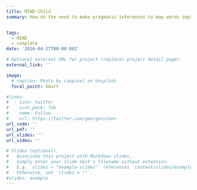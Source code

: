 ```yaml
---
title: MIND-Child
summary: How do the need to make pragmatic inferences to map words impact novel word meaning memory? We that children can successfully acquire and retain meanings via pragmatic inference; moreover, effects of active pragmatic computation on meaning retention grow with development, resulting in better retention of pragmatically inferred over directly mapped words. Such a developmental difference in meaning consolidation is possibly mediated by children’s developing ToM skills. 


tags:
  - MIND
  - complete
date: '2016-04-27T00:00:00Z'

# Optional external URL for project (replaces project detail page).
external_link: ''

image:
  # caption: Photo by rawpixel on Unsplash
  focal_point: Smart

#links:
#  - icon: twitter
#    icon_pack: fab
#    name: Follow
#    url: https://twitter.com/georgecushen
url_code: ''
url_pdf: ''
url_slides: ''
url_video: ''

# Slides (optional).
#   Associate this project with Markdown slides.
#   Simply enter your slide deck's filename without extension.
#   E.g. `slides = "example-slides"` references `content/slides/example-slides.md`.
#   Otherwise, set `slides = ""`.
#slides: example
---
```


